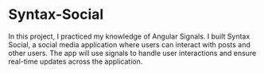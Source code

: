 # Syntax-Social
In this project, I practiced my knowledge of Angular Signals. I built Syntax Social, a social media application where users can interact with posts and other users. The app will use signals to handle user interactions and ensure real-time updates across the application.
